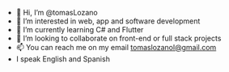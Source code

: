 - 👋 Hi, I’m @tomasLozano
- 👀 I’m interested in web, app and software development
- 🌱 I’m currently learning C# and Flutter
- 💞️ I’m looking to collaborate on front-end or full stack projects
- 📫 You can reach me on my email tomaslozanol@gmail.com
- I speak English and Spanish

<!---
tomasLozano/tomasLozano is a ✨ special ✨ repository because its `README.md` (this file) appears on your GitHub profile.
You can click the Preview link to take a look at your changes.
--->
